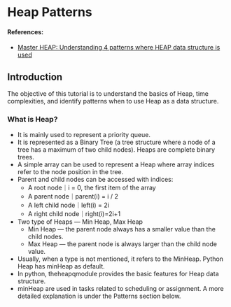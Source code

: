# Heap Patterns

#### References:
- [Master HEAP: Understanding 4 patterns where HEAP data structure is used](https://leetcode.com/discuss/general-discussion/1127238/master-heap-by-solving-23-questions-in-4-patterns-category)


## Introduction
The objective of this tutorial is to understand the basics of Heap, time complexities, and identify patterns when to use Heap as a data structure.

### What is Heap?
- It is mainly used to represent a priority queue.
- It is represented as a Binary Tree (a tree structure where a node of a tree has a maximum of two child nodes). Heaps are complete binary trees.
- A simple array can be used to represent a Heap where array indices refer to the node position in the tree.
- Parent and child nodes can be accessed with indices:
  - A root node｜i = 0, the first item of the array
  - A parent node｜parent(i) = i / 2
  - A left child node｜left(i) = 2i
  - A right child node｜right(i)=2i+1
- Two type of Heaps — Min Heap, Max Heap
  - Min Heap — the parent node always has a smaller value than the child nodes.
  - Max Heap — the parent node is always larger than the child node value.
- Usually, when a type is not mentioned, it refers to the MinHeap. Python Heap has minHeap as default.
- In python, theheapqmodule provides the basic features for Heap data structure.
- minHeap are used in tasks related to scheduling or assignment. A more detailed explanation is under the Patterns section below.
